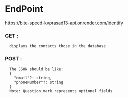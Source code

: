 #  EndPoint
  https://bite-speed-kvprasad13-api.onrender.com/identify
  ### GET :
  
      displays the contacts those in the database
      
  ### POST :
  
      The JSON should be like:
      {
      	"email"?: string,
      	"phoneNumber"?: string
      }
      Note: Question mark represents optional fields
